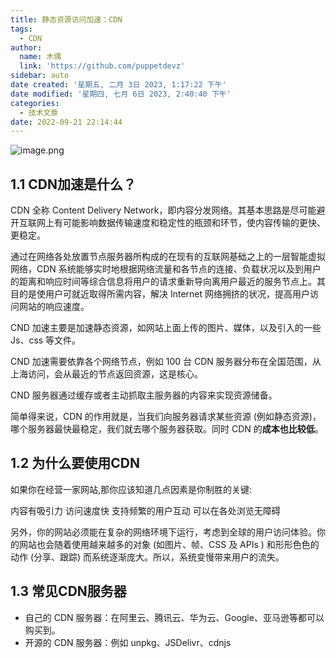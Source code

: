 ```yaml
---
title: 静态资源访问加速：CDN
tags:
  - CDN
author:
  name: 木偶
  link: 'https://github.com/puppetdevz'
sidebar: auto
date created: '星期五, 二月 3日 2023, 1:17:22 下午'
date modified: '星期四, 七月 6日 2023, 2:40:40 下午'
categories:
  - 技术文章
date: 2022-09-21 22:14:44
---
```


![image.png](http://img.puppetdev.top/image/note/7d6fa3076b00679af6ca49e3963cc264.png)

## 1.1 CDN加速是什么？

CDN 全称 Content Delivery Network，即内容分发网络。其基本思路是尽可能避开互联网上有可能影响数据传输速度和稳定性的瓶颈和环节，使内容传输的更快、更稳定。

通过在网络各处放置节点服务器所构成的在现有的互联网基础之上的一层智能虚拟网络，CDN 系统能够实时地根据网络流量和各节点的连接、负载状况以及到用户的距离和响应时间等综合信息将用户的请求重新导向离用户最近的服务节点上。其目的是使用户可就近取得所需内容，解决 Internet 网络拥挤的状况，提高用户访问网站的响应速度。

CND 加速主要是加速静态资源，如网站上面上传的图片、媒体，以及引入的一些 Js、css 等文件。

CND 加速需要依靠各个网络节点，例如 100 台 CDN 服务器分布在全国范围，从上海访问，会从最近的节点返回资源，这是核心。

CND 服务器通过缓存或者主动抓取主服务器的内容来实现资源储备。

简单得来说，CDN 的作用就是，当我们向服务器请求某些资源 (例如静态资源)，哪个服务器最快最稳定，我们就去哪个服务器获取。同时 CDN 的**成本也比较低**。

## 1.2 为什么要使用CDN

如果你在经营一家网站,那你应该知道几点因素是你制胜的关键:

内容有吸引力 访问速度快 支持频繁的用户互动 可以在各处浏览无障碍

另外，你的网站必须能在复杂的网络环境下运行，考虑到全球的用户访问体验。你的网站也会随着使用越来越多的对象 (如图片、帧、CSS 及 APIs ) 和形形色色的动作 (分享、跟踪) 而系统逐渐庞大。所以，系统变慢带来用户的流失。

## 1.3 常见CDN服务器

* 自己的 CDN 服务器：在阿里云、腾讯云、华为云、Google、亚马逊等都可以购买到。
* 开源的 CDN 服务器：例如 unpkg、JSDelivr、cdnjs
